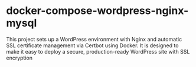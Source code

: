 # docker-compose-wordpress-nginx-mysql
This project sets up a WordPress environment with Nginx and automatic SSL certificate management via Certbot using Docker. It is designed to make it easy to deploy a secure, production-ready WordPress site with SSL encryption
